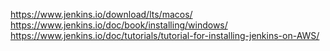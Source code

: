 https://www.jenkins.io/download/lts/macos/
https://www.jenkins.io/doc/book/installing/windows/
https://www.jenkins.io/doc/tutorials/tutorial-for-installing-jenkins-on-AWS/